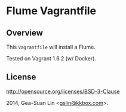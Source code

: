 Flume Vagrantfile
=================

Overview
--------

This <code>Vagrantfile</code> will install a Flume.

Tested on Vagrant 1.6.2 (w/ Docker).

License
-------

http://opensource.org/licenses/BSD-3-Clause

2014, Gea-Suan Lin &lt;gslin@kkbox.com>.
